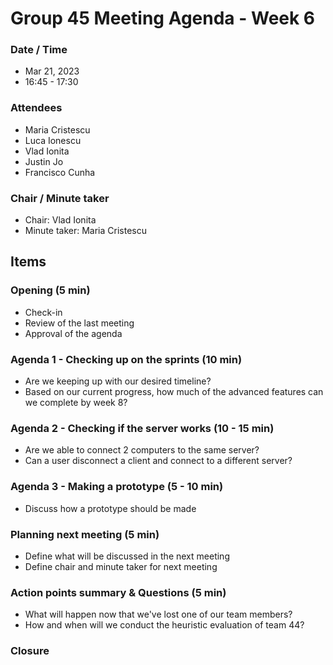# Group 45 Meeting Agenda - Week 6

### Date / Time
- Mar 21, 2023
- 16:45 - 17:30
### Attendees
- Maria Cristescu
- Luca Ionescu
- Vlad Ionita
- Justin Jo
- Francisco Cunha
### Chair / Minute taker
- Chair: Vlad Ionita
- Minute taker: Maria Cristescu

## Items
### Opening (5 min)
- Check-in
- Review of the last meeting
- Approval of the agenda

### Agenda 1 - Checking up on the sprints (10 min)
- Are we keeping up with our desired timeline?
- Based on our current progress, how much of the advanced features can we complete by week 8?

### Agenda 2 - Checking if the server works (10 - 15 min)
- Are we able to connect 2 computers to the same server?
- Can a user disconnect a client and connect to a different server?

### Agenda 3 - Making a prototype (5 - 10 min)
- Discuss how a prototype should be made

### Planning next meeting (5 min)
- Define what will be discussed in the next meeting
- Define chair and minute taker for next meeting

### Action points summary & Questions (5 min)
- What will happen now that we've lost one of our team members?
- How and when will we conduct the heuristic evaluation of team 44?
  
### Closure
